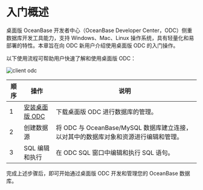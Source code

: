 # 入门概述 

桌面版 OceanBase 开发者中心（OceanBase Developer Center，ODC）侧重数据库开发工具能力，支持 Windows、Mac、Linux 操作系统，具有轻量化和易部署的特性。本章旨在向 ODC 新用户介绍使用桌面版 ODC 的入门操作。

以下使用流程可帮助用户快速了解和使用桌面版 ODC：

![client odc](https://obbusiness-private.oss-cn-shanghai.aliyuncs.com/doc/img/odc/420/clientodc1.png)

| 顺序 | 操作 | 说明 |
| ------ | ------ | ------ |
| 1 | [安装桌面版 ODC](../7.client-odc-user-guide/1.client-odc-install-odc.md) |下载桌面版 ODC 进行数据库的管理。|
| 2 | 创建数据源 |将 ODC 与 OceanBase/MySQL 数据库建立连接，以对其中的数据库对象和资源进行编辑和管理。​|
| 3 | SQL 编辑和执行 |在 ODC SQL 窗口中编辑和执行 SQL 语句。|


完成上述步骤后，即可开始通过桌面版 ODC 开发和管理您的 OceanBase 数据库。
